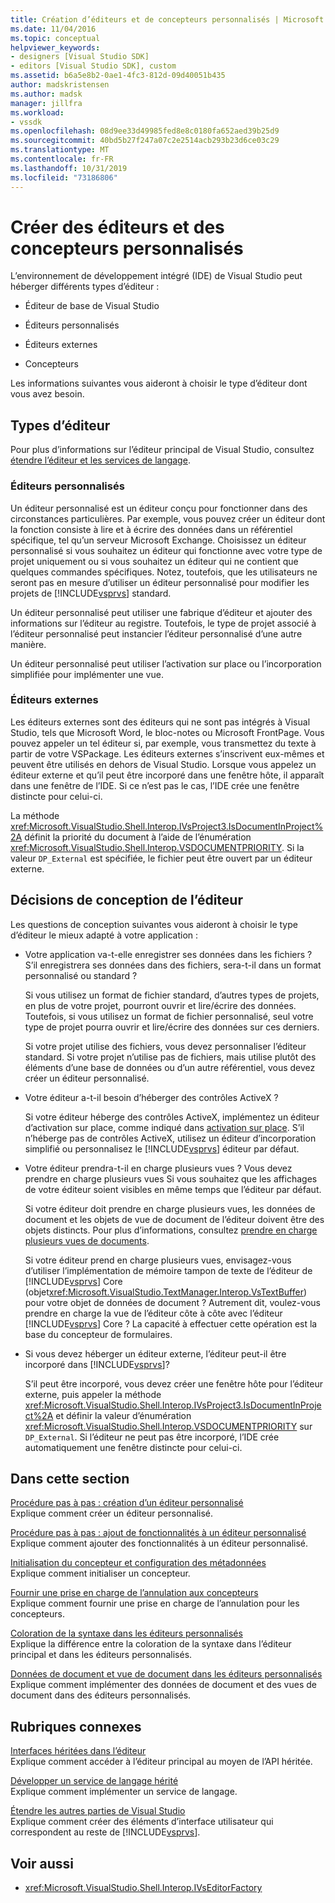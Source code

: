 ```yaml
---
title: Création d’éditeurs et de concepteurs personnalisés | Microsoft Docs
ms.date: 11/04/2016
ms.topic: conceptual
helpviewer_keywords:
- designers [Visual Studio SDK]
- editors [Visual Studio SDK], custom
ms.assetid: b6a5e8b2-0ae1-4fc3-812d-09d40051b435
author: madskristensen
ms.author: madsk
manager: jillfra
ms.workload:
- vssdk
ms.openlocfilehash: 08d9ee33d49985fed8e8c0180fa652aed39b25d9
ms.sourcegitcommit: 40bd5b27f247a07c2e2514acb293b23d6ce03c29
ms.translationtype: MT
ms.contentlocale: fr-FR
ms.lasthandoff: 10/31/2019
ms.locfileid: "73186806"
---
```

# <a name="create-custom-editors-and-designers"></a>Créer des éditeurs et des concepteurs personnalisés

L’environnement de développement intégré (IDE) de Visual Studio peut héberger différents types d’éditeur :

- Éditeur de base de Visual Studio

- Éditeurs personnalisés

- Éditeurs externes

- Concepteurs

Les informations suivantes vous aideront à choisir le type d’éditeur dont vous avez besoin.

## <a name="types-of-editor"></a>Types d’éditeur

Pour plus d’informations sur l’éditeur principal de Visual Studio, consultez [étendre l’éditeur et les services de langage](../extensibility/extending-the-editor-and-language-services.md).

### <a name="custom-editors"></a>Éditeurs personnalisés
 Un éditeur personnalisé est un éditeur conçu pour fonctionner dans des circonstances particulières. Par exemple, vous pouvez créer un éditeur dont la fonction consiste à lire et à écrire des données dans un référentiel spécifique, tel qu’un serveur Microsoft Exchange. Choisissez un éditeur personnalisé si vous souhaitez un éditeur qui fonctionne avec votre type de projet uniquement ou si vous souhaitez un éditeur qui ne contient que quelques commandes spécifiques. Notez, toutefois, que les utilisateurs ne seront pas en mesure d’utiliser un éditeur personnalisé pour modifier les projets de [!INCLUDE[vsprvs](../code-quality/includes/vsprvs_md.md)] standard.

 Un éditeur personnalisé peut utiliser une fabrique d’éditeur et ajouter des informations sur l’éditeur au registre. Toutefois, le type de projet associé à l’éditeur personnalisé peut instancier l’éditeur personnalisé d’une autre manière.

 Un éditeur personnalisé peut utiliser l’activation sur place ou l’incorporation simplifiée pour implémenter une vue.

### <a name="external-editors"></a>Éditeurs externes
 Les éditeurs externes sont des éditeurs qui ne sont pas intégrés à Visual Studio, tels que Microsoft Word, le bloc-notes ou Microsoft FrontPage. Vous pouvez appeler un tel éditeur si, par exemple, vous transmettez du texte à partir de votre VSPackage. Les éditeurs externes s’inscrivent eux-mêmes et peuvent être utilisés en dehors de Visual Studio. Lorsque vous appelez un éditeur externe et qu’il peut être incorporé dans une fenêtre hôte, il apparaît dans une fenêtre de l’IDE. Si ce n’est pas le cas, l’IDE crée une fenêtre distincte pour celui-ci.

 La méthode <xref:Microsoft.VisualStudio.Shell.Interop.IVsProject3.IsDocumentInProject%2A> définit la priorité du document à l’aide de l’énumération <xref:Microsoft.VisualStudio.Shell.Interop.VSDOCUMENTPRIORITY>. Si la valeur `DP_External` est spécifiée, le fichier peut être ouvert par un éditeur externe.

## <a name="editor-design-decisions"></a>Décisions de conception de l’éditeur
 Les questions de conception suivantes vous aideront à choisir le type d’éditeur le mieux adapté à votre application :

- Votre application va-t-elle enregistrer ses données dans les fichiers ? S’il enregistrera ses données dans des fichiers, sera-t-il dans un format personnalisé ou standard ?

   Si vous utilisez un format de fichier standard, d’autres types de projets, en plus de votre projet, pourront ouvrir et lire/écrire des données. Toutefois, si vous utilisez un format de fichier personnalisé, seul votre type de projet pourra ouvrir et lire/écrire des données sur ces derniers.

   Si votre projet utilise des fichiers, vous devez personnaliser l’éditeur standard. Si votre projet n’utilise pas de fichiers, mais utilise plutôt des éléments d’une base de données ou d’un autre référentiel, vous devez créer un éditeur personnalisé.

- Votre éditeur a-t-il besoin d’héberger des contrôles ActiveX ?

   Si votre éditeur héberge des contrôles ActiveX, implémentez un éditeur d’activation sur place, comme indiqué dans [activation sur place](../extensibility/in-place-activation.md). S’il n’héberge pas de contrôles ActiveX, utilisez un éditeur d’incorporation simplifié ou personnalisez le [!INCLUDE[vsprvs](../code-quality/includes/vsprvs_md.md)] éditeur par défaut.

- Votre éditeur prendra-t-il en charge plusieurs vues ? Vous devez prendre en charge plusieurs vues Si vous souhaitez que les affichages de votre éditeur soient visibles en même temps que l’éditeur par défaut.

   Si votre éditeur doit prendre en charge plusieurs vues, les données de document et les objets de vue de document de l’éditeur doivent être des objets distincts. Pour plus d’informations, consultez [prendre en charge plusieurs vues de documents](../extensibility/supporting-multiple-document-views.md).

   Si votre éditeur prend en charge plusieurs vues, envisagez-vous d’utiliser l’implémentation de mémoire tampon de texte de l’éditeur de [!INCLUDE[vsprvs](../code-quality/includes/vsprvs_md.md)] Core (objet<xref:Microsoft.VisualStudio.TextManager.Interop.VsTextBuffer>) pour votre objet de données de document ? Autrement dit, voulez-vous prendre en charge la vue de l’éditeur côte à côte avec l’éditeur [!INCLUDE[vsprvs](../code-quality/includes/vsprvs_md.md)] Core ? La capacité à effectuer cette opération est la base du concepteur de formulaires.

- Si vous devez héberger un éditeur externe, l’éditeur peut-il être incorporé dans [!INCLUDE[vsprvs](../code-quality/includes/vsprvs_md.md)]?

   S’il peut être incorporé, vous devez créer une fenêtre hôte pour l’éditeur externe, puis appeler la méthode <xref:Microsoft.VisualStudio.Shell.Interop.IVsProject3.IsDocumentInProject%2A> et définir la valeur d’énumération <xref:Microsoft.VisualStudio.Shell.Interop.VSDOCUMENTPRIORITY> sur `DP_External`. Si l’éditeur ne peut pas être incorporé, l’IDE crée automatiquement une fenêtre distincte pour celui-ci.

## <a name="in-this-section"></a>Dans cette section

[Procédure pas à pas : création d’un éditeur personnalisé](../extensibility/walkthrough-creating-a-custom-editor.md)\
Explique comment créer un éditeur personnalisé.

[Procédure pas à pas : ajout de fonctionnalités à un éditeur personnalisé](../extensibility/walkthrough-adding-features-to-a-custom-editor.md)\
Explique comment ajouter des fonctionnalités à un éditeur personnalisé.

[Initialisation du concepteur et configuration des métadonnées](../extensibility/designer-initialization-and-metadata-configuration.md)\
Explique comment initialiser un concepteur.

[Fournir une prise en charge de l’annulation aux concepteurs](../extensibility/supplying-undo-support-to-designers.md)\
Explique comment fournir une prise en charge de l’annulation pour les concepteurs.

[Coloration de la syntaxe dans les éditeurs personnalisés](../extensibility/syntax-coloring-in-custom-editors.md)\
Explique la différence entre la coloration de la syntaxe dans l’éditeur principal et dans les éditeurs personnalisés.

[Données de document et vue de document dans les éditeurs personnalisés](../extensibility/document-data-and-document-view-in-custom-editors.md)\
Explique comment implémenter des données de document et des vues de document dans des éditeurs personnalisés.

## <a name="related-sections"></a>Rubriques connexes

[Interfaces héritées dans l’éditeur](/visualstudio/extensibility/legacy-interfaces-in-the-editor?view=vs-2015)\
Explique comment accéder à l’éditeur principal au moyen de l’API héritée.

[Développer un service de langage hérité](../extensibility/internals/developing-a-legacy-language-service.md)\
Explique comment implémenter un service de langage.

[Étendre les autres parties de Visual Studio](../extensibility/extending-other-parts-of-visual-studio.md)\
Explique comment créer des éléments d’interface utilisateur qui correspondent au reste de [!INCLUDE[vsprvs](../code-quality/includes/vsprvs_md.md)].

## <a name="see-also"></a>Voir aussi

- <xref:Microsoft.VisualStudio.Shell.Interop.IVsEditorFactory>